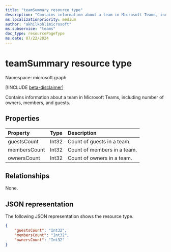 ```yaml
---
title: "teamSummary resource type"
description: "Contains information about a team in Microsoft Teams, including numbers of owners, members, and guests."
ms.localizationpriority: medium
author: "akhilkohlimicrosoft"
ms.subservice: "teams"
doc_type: resourcePageType
ms.date: 07/22/2024
---
```


# teamSummary resource type

Namespace: microsoft.graph

[!INCLUDE [beta-disclaimer](../../includes/beta-disclaimer.md)]

Contains information about a team in Microsoft Teams, including number of owners, members, and guests.

## Properties
| Property	   | Type	|Description|
|:---------------|:--------|:----------|
|guestsCount|Int32|Count of guests in a team.|
|membersCount|Int32|Count of members in a team.|
|ownersCount|Int32|Count of owners in a team.|

## Relationships
None.

## JSON representation

The following JSON representation shows the resource type.

<!-- {
  "blockType": "resource",
  "@odata.type": "microsoft.graph.teamSummary"
}-->

```json
{
    "guestsCount": "Int32",
    "membersCount": "Int32",
    "ownersCount": "Int32"
}
```


